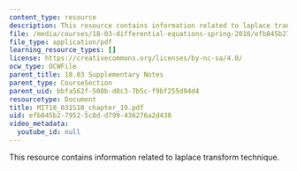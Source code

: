 ```yaml
---
content_type: resource
description: This resource contains information related to laplace transform technique.
file: /media/courses/18-03-differential-equations-spring-2010/efb845b279525c8dd799436276a2d438_MIT18_031S10_chapter_19.pdf
file_type: application/pdf
learning_resource_types: []
license: https://creativecommons.org/licenses/by-nc-sa/4.0/
ocw_type: OCWFile
parent_title: 18.03 Supplementary Notes
parent_type: CourseSection
parent_uid: bbfa562f-508b-d8c3-7b5c-f9bf255d94d4
resourcetype: Document
title: MIT18_031S10_chapter_19.pdf
uid: efb845b2-7952-5c8d-d799-436276a2d438
video_metadata:
  youtube_id: null
---
```

This resource contains information related to laplace transform technique.